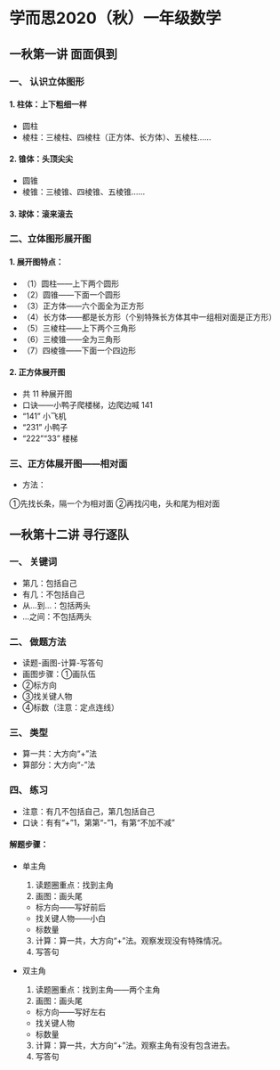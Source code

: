 # 学而思2020（秋）一年级数学

## 一秋第一讲 面面俱到

### 一、 认识立体图形

#### 1. 柱体：上下粗细一样

- 圆柱
- 棱柱：三棱柱、四棱柱（正方体、长方体）、五棱柱……

#### 2. 锥体：头顶尖尖

- 圆锥
- 棱锥：三棱锥、四棱锥、五棱锥……

#### 3. 球体：滚来滚去

### 二、立体图形展开图

#### 1. 展开图特点：

- （1）圆柱——上下两个圆形
- （2）圆锥——下面一个圆形
- （3）正方体——六个面全为正方形
- （4）长方体——都是长方形（个别特殊长方体其中一组相对面是正方形）
- （5）三棱柱——上下两个三角形
- （6）三棱锥——全为三角形
- （7）四棱锥——下面一个四边形

#### 2. 正方体展开图

- 共 11 种展开图
- 口诀——小鸭子爬楼梯，边爬边喊 141
- “141” 小飞机
- “231” 小鸭子
- “222”“33” 楼梯

### 三、正方体展开图——相对面

- 方法：

①先找长条，隔一个为相对面
②再找闪电，头和尾为相对面

## 一秋第十二讲 寻行逐队

### 一、 关键词

- 第几：包括自己
- 有几：不包括自己
- 从...到...：包括两头
- ...之间：不包括两头

### 二、 做题方法

- 读题-画图-计算-写答句
- 画图步骤：①画队伍
- ②标方向
- ③找关键人物
- ④标数（注意：定点连线）

### 三、 类型

- 算一共：大方向“+”法
- 算部分：大方向“-”法

### 四、 练习

- 注意：有几不包括自己，第几包括自己
- 口诀：有有“+”1，第第“-”1，有第“不加不减”

#### 解题步骤：

- 单主角
  1. 读题圈重点：找到主角
  2. 画图：画头尾
    - 标方向——写好前后
    - 找关键人物——小白
    - 标数量
  3. 计算：算一共，大方向“+”法。观察发现没有特殊情况。
  4. 写答句

- 双主角

  1. 读题圈重点：找到主角——两个主角
  2. 画图：画头尾
    - 标方向——写好左右
    - 找关键人物
    - 标数量
  3. 计算：算一共，大方向“+”法。观察主角有没有包含进去。
  4. 写答句
